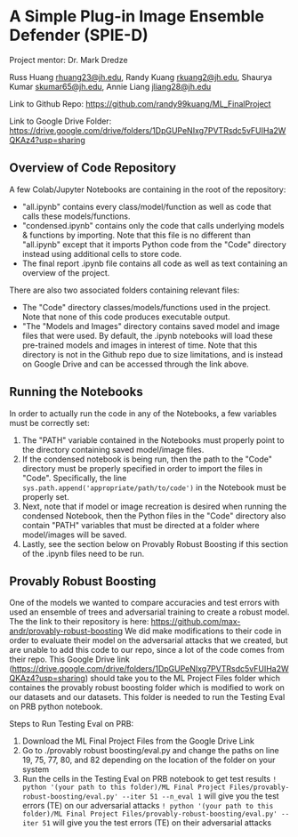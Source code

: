 # A Simple Plug-in Image Ensemble Defender (SPIE-D)
Project mentor: Dr. Mark Dredze

Russ Huang rhuang23@jh.edu, Randy Kuang rkuang2@jh.edu, Shaurya Kumar skumar65@jh.edu, Annie Liang jliang28@jh.edu

Link to Github Repo:
https://github.com/randy99kuang/ML_FinalProject

Link to Google Drive Folder:
https://drive.google.com/drive/folders/1DpGUPeNIxg7PVTRsdc5vFUIHa2WQKAz4?usp=sharing

## Overview of Code Repository
A few Colab/Jupyter Notebooks are containing in the root of the repository:
- "all.ipynb" contains every class/model/function as well as code that calls these models/functions.
- "condensed.ipynb" contains only the code that calls underlying models & functions by importing. Note that this file is no different than "all.ipynb" except that it imports Python code from the "Code" directory instead using additional cells to store code.
- The final report .ipynb file contains all code as well as text containing an overview of the project.

There are also two associated folders containing relevant files:
- The "Code" directory classes/models/functions used in the project. Note that none of this code produces executable output.
- "The "Models and Images" directory contains saved model and image files that were used. By default, the .ipynb notebooks will load these pre-trained models and images in interest of time.
Note that this directory is not in the Github repo due to size limitations, and is instead on Google Drive and can be accessed through the link above.

## Running the Notebooks
In order to actually run the code in any of the Notebooks, a few variables must be correctly set:
1. The "PATH" variable contained in the Notebooks must properly point to the directory containing saved model/image files.
2. If the condensed notebook is being run, then the path to the "Code" directory must be properly specified in order to import the files in "Code".
Specifically, the line `sys.path.append('appropriate/path/to/code')` in the Notebook must be properly set.
3. Next, note that if model or image recreation is desired when running the condensed Notebook, then the Python files in the "Code" directory also contain "PATH" variables that must be directed at a folder where model/images will be saved.
4. Lastly, see the section below on Provably Robust Boosting if this section of the .ipynb files need to be run.

## Provably Robust Boosting
One of the models we wanted to compare accuracies and test errors with used an ensemble of trees and adversarial training to create a robust model. The the link to their repository is here: https://github.com/max-andr/provably-robust-boosting We did make modifications to their code in order to evaluate their model on the adversarial attacks that we created, but are unable to add this code to our repo, since a lot of the code comes from their repo. This Google Drive link (https://drive.google.com/drive/folders/1DpGUPeNIxg7PVTRsdc5vFUIHa2WQKAz4?usp=sharing) should take you to the ML Project Files folder which containes the provably robust boosting folder which is modified to work on our datasets and our datasets. This folder is needed to run the Testing Eval on PRB python notebook.

Steps to Run Testing Eval on PRB:
1. Download the ML Final Project Files from the Google Drive Link
2. Go to ./provably robust boosting/eval.py and change the paths on line 19, 75, 77, 80, and 82 depending on the location of the folder on your system
3. Run the cells in the Testing Eval on PRB notebook to get test results 
`! python '(your path to this folder)/ML Final Project Files/provably-robust-boosting/eval.py' --iter 51 --n_eval 1`
will give you the test errors (TE) on our adversarial attacks 
`! python '(your path to this folder)/ML Final Project Files/provably-robust-boosting/eval.py' --iter 51`
will give you the test errors (TE) on their adversarial attacks 
